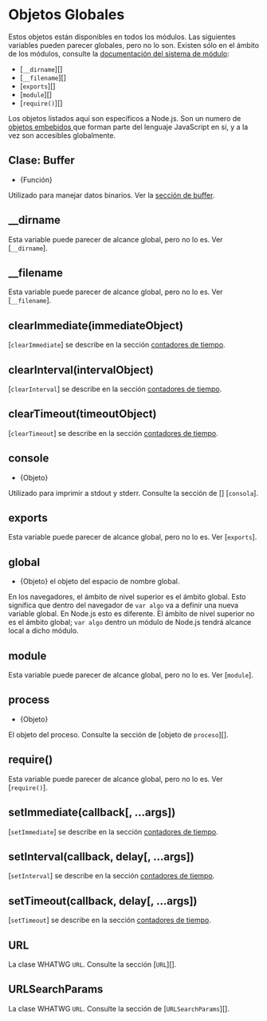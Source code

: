 # Objetos Globales

<!--introduced_in=v0.10.0-->

<!-- type=misc -->

Estos objetos están disponibles en todos los módulos. Las siguientes variables pueden parecer globales, pero no lo son. Existen sólo en el ámbito de los módulos, consulte la [documentación del sistema de módulo](modules.html):

* [`__dirname`][]
* [`__filename`][]
* [`exports`][]
* [`module`][]
* [`require()`][]

Los objetos listados aquí son específicos a Node.js. Son un numero de [ objetos embebidos ](https://developer.mozilla.org/en-US/docs/Web/JavaScript/Reference/Global_Objects) que forman parte del lenguaje JavaScript en si, y a la vez son accesibles globalmente.

## Clase: Buffer

<!-- YAML
added: v0.1.103
-->

<!-- type=global -->

* {Función}

Utilizado para manejar datos binarios. Ver la [sección de buffer](buffer.html).

## \_\_dirname

Esta variable puede parecer de alcance global, pero no lo es. Ver [`__dirname`].

## \_\_filename

Esta variable puede parecer de alcance global, pero no lo es. Ver [`__filename`].

## clearImmediate(immediateObject)

<!-- YAML
added: v0.9.1
-->

<!--type=global-->

[`clearImmediate`] se describe en la sección [contadores de tiempo](timers.html).

## clearInterval(intervalObject)

<!-- YAML
added: v0.0.1
-->

<!--type=global-->

[`clearInterval`] se describe en la sección [contadores de tiempo](timers.html).

## clearTimeout(timeoutObject)

<!-- YAML
added: v0.0.1
-->

<!--type=global-->

[`clearTimeout`] se describe en la sección [contadores de tiempo](timers.html).

## console

<!-- YAML
added: v0.1.100
-->

<!-- type=global -->

* {Objeto}

Utilizado para imprimir a stdout y stderr. Consulte la sección de [] [`consola`].

## exports

Esta variable puede parecer de alcance global, pero no lo es. Ver [`exports`].

## global

<!-- YAML
added: v0.1.27
-->

<!-- type=global -->

* {Objeto} el objeto del espacio de nombre global.

En los navegadores, el ámbito de nivel superior es el ámbito global. Esto significa que dentro del navegador de `var algo` va a definir una nueva variable global. En Node.js esto es diferente. El ámbito de nivel superior no es el ámbito global; `var algo` dentro un módulo de Node.js tendrá alcance local a dicho módulo.

## module

Esta variable puede parecer de alcance global, pero no lo es. Ver [`module`].

## process

<!-- YAML
added: v0.1.7
-->

<!-- type=global -->

* {Objeto}

El objeto del proceso. Consulte la sección de [objeto de `proceso`][].

## require()

Esta variable puede parecer de alcance global, pero no lo es. Ver [`require()`].

## setImmediate(callback[, ...args])

<!-- YAML
added: v0.9.1
-->

<!-- type=global -->

[`setImmediate`] se describe en la sección [contadores de tiempo](timers.html).

## setInterval(callback, delay[, ...args])

<!-- YAML
added: v0.0.1
-->

<!-- type=global -->

[`setInterval`] se describe en la sección [contadores de tiempo](timers.html).

## setTimeout(callback, delay[, ...args])

<!-- YAML
added: v0.0.1
-->

<!-- type=global -->

[`setTimeout`] se describe en la sección [contadores de tiempo](timers.html).

## URL

<!-- YAML
added: v10.0.0
-->

<!-- type=global -->

La clase WHATWG `URL`. Consulte la sección [`URL`][].

## URLSearchParams

<!-- YAML
added: v10.0.0
-->

<!-- type=global -->

La clase WHATWG `URL`. Consulte la sección de [`URLSearchParams`][].